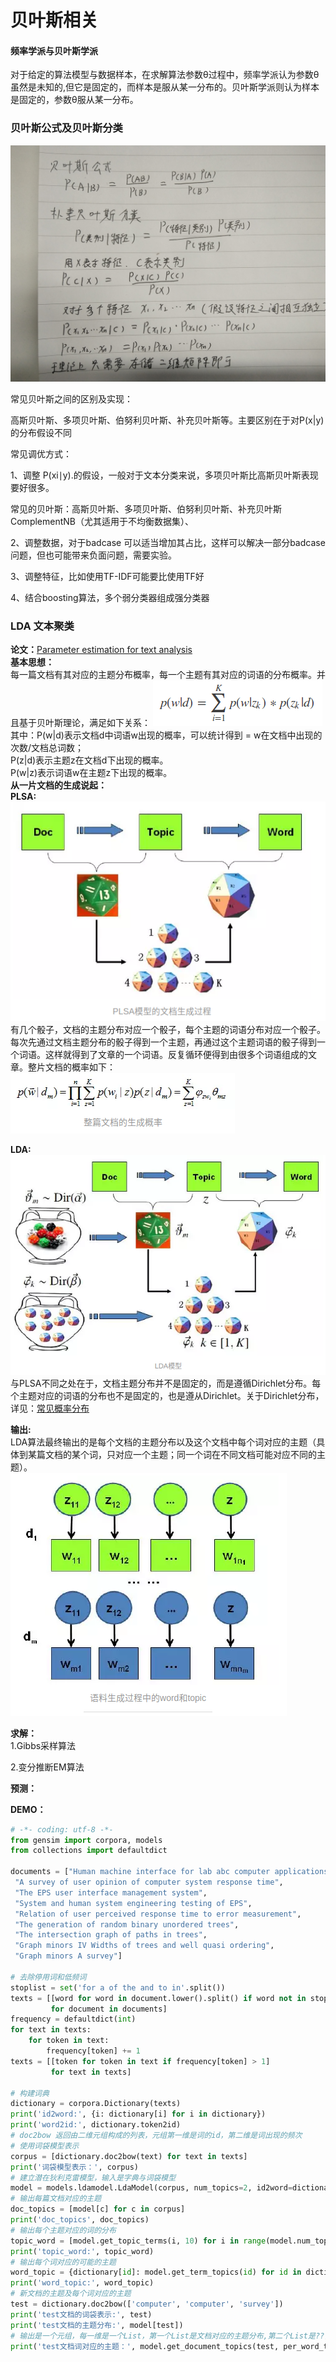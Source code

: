贝叶斯相关
====
#### 频率学派与贝叶斯学派 ####
对于给定的算法模型与数据样本，在求解算法参数θ过程中，频率学派认为参数θ虽然是未知的,但它是固定的，而样本是服从某一分布的。贝叶斯学派则认为样本是固定的，参数θ服从某一分布。

### 贝叶斯公式及贝叶斯分类 ###
![贝叶斯公式及分类](/docs/ml/images/5_1-1.jpg)

常见贝叶斯之间的区别及实现：

高斯贝叶斯、多项贝叶斯、伯努利贝叶斯、补充贝叶斯等。主要区别在于对P(x|y)的分布假设不同

常见调优方式：

1、调整 P(xi∣y).的假设，一般对于文本分类来说，多项贝叶斯比高斯贝叶斯表现要好很多。

常见的贝叶斯：高斯贝叶斯、多项贝叶斯、伯努利贝叶斯、补充贝叶斯ComplementNB（尤其适用于不均衡数据集）、

2、调整数据，对于badcase 可以适当增加其占比，这样可以解决一部分badcase问题，但也可能带来负面问题，需要实验。

3、调整特征，比如使用TF-IDF可能要比使用TF好

4、结合boosting算法，多个弱分类器组成强分类器

### LDA 文本聚类 ###
**论文：**[Parameter estimation for text analysis](http://www.arbylon.net/publications/text-est.pdf)<br>
**基本思想：**<br>
每一篇文档有其对应的主题分布概率，每一个主题有其对应的词语的分布概率。并且基于贝叶斯理论，满足如下关系：
![LDA核心公式](/docs/ml/images/5_1-2.jpg)<br>
其中：P(w|d)表示文档d中词语w出现的概率，可以统计得到 = w在文档中出现的次数/文档总词数；<br>
P(z|d)表示主题z在文档d下出现的概率。<br>
P(w|z)表示词语w在主题z下出现的概率。<br>
**从一片文档的生成说起：**<br>
**PLSA:**<br>
![PLSA文档生成过程](/docs/ml/images/5_1-3.jpg)<br>
有几个骰子，文档的主题分布对应一个骰子，每个主题的词语分布对应一个骰子。每次先通过文档主题分布的骰子得到一个主题，再通过这个主题词语的骰子得到一个词语。这样就得到了文章的一个词语。反复循环便得到由很多个词语组成的文章。整片文档的概率如下：<br>
![文档对应词语的概率](/docs/ml/images/5_1-4.jpg)<br>

**LDA:**<br>
![LDA文档生成过程](/docs/ml/images/5_1-5.jpg)<br>
与PLSA不同之处在于，文档主题分布并不是固定的，而是遵循Dirichlet分布。每个主题对应的词语的分布也不是固定的，也是遵从Dirichlet。关于Dirichlet分布，详见：[常见概率分布](/docs/ml/4.md)

**输出:<br>**
LDA算法最终输出的是每个文档的主题分布以及这个文档中每个词对应的主题（具体到某篇文档的某个词，只对应一个主题；同一个词在不同文档可能对应不同的主题）。<br>
![最终输出](/docs/ml/images/5_1-6.jpg)

**求解：**<br>
1.Gibbs采样算法

2.变分推断EM算法

**预测：**<br>

**DEMO：**

```Python
# -*- coding: utf-8 -*-
from gensim import corpora, models
from collections import defaultdict

documents = ["Human machine interface for lab abc computer applications",
 "A survey of user opinion of computer system response time",
 "The EPS user interface management system",
 "System and human system engineering testing of EPS",
 "Relation of user perceived response time to error measurement",
 "The generation of random binary unordered trees",
 "The intersection graph of paths in trees",
 "Graph minors IV Widths of trees and well quasi ordering",
 "Graph minors A survey"]

# 去除停用词和低频词
stoplist = set('for a of the and to in'.split())
texts = [[word for word in document.lower().split() if word not in stoplist]
         for document in documents]
frequency = defaultdict(int)
for text in texts:
    for token in text:
        frequency[token] += 1
texts = [[token for token in text if frequency[token] > 1]
         for text in texts]

# 构建词典
dictionary = corpora.Dictionary(texts)
print('id2word:', {i: dictionary[i] for i in dictionary})
print('word2id:', dictionary.token2id)
# doc2bow 返回由二维元组构成的列表，元组第一维是词的id，第二维是词出现的频次
# 使用词袋模型表示
corpus = [dictionary.doc2bow(text) for text in texts]
print('词袋模型表示：', corpus)
# 建立潜在狄利克雷模型，输入是字典与词袋模型
model = models.ldamodel.LdaModel(corpus, num_topics=2, id2word=dictionary)
# 输出每篇文档对应的主题
doc_topics = [model[c] for c in corpus]
print('doc_topics', doc_topics)
# 输出每个主题对应的词的分布
topic_word = [model.get_topic_terms(i, 10) for i in range(model.num_topics)]
print('topic_word:', topic_word)
# 输出每个词对应的可能的主题
word_topic = {dictionary[id]: model.get_term_topics(id) for id in dictionary}
print('word_topic:', word_topic)
# 新文档的主题及每个词对应的主题
test = dictionary.doc2bow(['computer', 'computer', 'survey'])
print('test文档的词袋表示:', test)
print('test文档的主题分布:', model[test])
# 输出是一个元组，每一维是一个List，第一个List是文档对应的主题分布,第二个List是??，第三个List是文档每个词对应的主题分布
print('test文档词对应的主题：', model.get_document_topics(test, per_word_topics=True))
```
